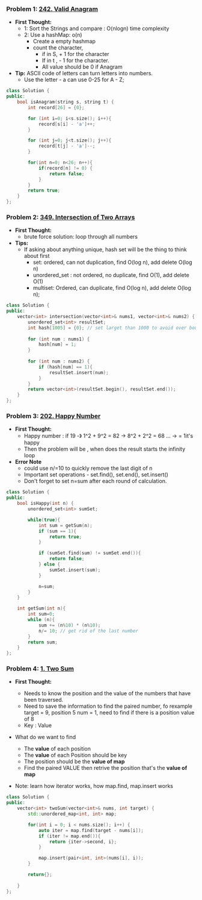 ### Problem 1: [242. Valid Anagram](https://leetcode.com/problems/valid-anagram/)
- **First Thought:**
	- 1: Sort the Strings and compare : O(nlogn) time complexity
	- 2: Use a hashMap: o(n)
		- Create a empty hashmap
		- count the character,
			- if in S, + 1 for the character
			- If in t , - 1 for the character.
			- All value should be 0 if Anagram
- **Tip:** ASCII code of letters can turn letters into numbers.
	- Use the letter - a can use 0-25 for A - Z;

```cpp
class Solution {
public:
    bool isAnagram(string s, string t) {
        int record[26] = {0};

        for (int i=0; i<s.size(); i++){
            record[s[i] - 'a']++;            
        }

        for (int j=0; j<t.size(); j++){
            record[t[j] - 'a']--;            
        }

        for(int n=0; n<26; n++){
            if(record[n] != 0) {
                return false;
            }
        }
        return true;
    }
};
```


### Problem 2: [349. Intersection of Two Arrays](https://leetcode.com/problems/intersection-of-two-arrays/)
- **First Thought:**
	- brute force solution: loop through all numbers 
- **Tips:**
	- If asking about anything unique, hash set will be the thing to think about first
		- set: ordered, can not duplication, find O(log n), add delete O(log n)
		- unordered_set : not ordered, no duplicate,  find O(1), add delete O(1)
		- multiset: Ordered, can duplicate,  find O(log n), add delete O(log n);

```cpp
class Solution {
public:
    vector<int> intersection(vector<int>& nums1, vector<int>& nums2) {
        unordered_set<int> resultSet;
        int hash[1005] = {0}; // set larget than 1000 to avoid over boundary 
        
        for (int num : nums1) {
            hash[num] = 1;
        }
        
        for (int num : nums2) {
            if (hash[num] == 1){
                resultSet.insert(num);
            }
        }
        return vector<int>(resultSet.begin(), resultSet.end());
    }
};
```

### Problem 3: [202. Happy Number](https://leetcode.com/problems/happy-number/)
- **First Thought:**
	- Happy number : if 19 -》 1^2 + 9^2 = 82 -> 8^2 + 2^2 = 68 ... -> = 1it's happy
	- Then the problem will be , when does the result starts the infinity loop
- **Error Note**
	- could use n/=10 to quickly remove the last digit of n
	- Important set operations - set.find(), set.end(), set.insert()
	- Don't forget to set n=sum after each round of calculation.
 
```cpp
class Solution {
public:
    bool isHappy(int n) {
        unordered_set<int> sumSet;

        while(true){
            int sum = getSum(n);
            if (sum == 1){
                return true;
            }

            if (sumSet.find(sum) != sumSet.end()){
                return false;
            } else {
                sumSet.insert(sum);
            }

            n=sum;
        }
    }

    int getSum(int n){
        int sum=0;
        while (n){
            sum += (n%10) * (n%10);
            n/= 10; // get rid of the last number
        }
        return sum;
    }
};
```

### Problem 4: [1. Two Sum](https://leetcode.com/problems/two-sum/)

- **First Thought:**
	- Needs to know the position and the value of the numbers that have been traversed.
	- Need to save the information to find the paired number, fo rexample target = 9, position 5 num = 1, need to find if there is a position value of 8
	- Key : Value
- What do we want to find
	-  The **value** of each position
	- The **value** of each Position should be key
	- The position should be the **value of map**
	- Find the paired VALUE then retrive the position that's the **value of map**

- Note: learn how iterator works, how map.find, map.insert works
```cpp
class Solution {
public:
    vector<int> twoSum(vector<int>& nums, int target) {
        std::unordered_map<int, int> map;

        for(int i = 0; i < nums.size(); i++) {
            auto iter = map.find(target - nums[i]);
            if (iter != map.end()){
                return {iter->second, i};
            } 

            map.insert(pair<int, int>(nums[i], i)); 
        }

        return{};
        
    }
};
```